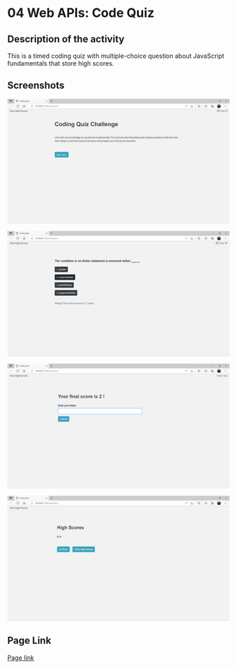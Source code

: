 # 04 Web APIs: Code Quiz 
## Description of the activity

This is a timed coding quiz with multiple-choice question about JavaScript fundamentals that store high scores.
## Screenshots

![Screenshot of the final result of the page](./assets/images/page.png)

![Image 2](./assets/images/page-2.png)

![Image 3](./assets/images/page-3.png)

![Image 4](./assets/images/page-4.png)
## Page Link 

[Page link]()